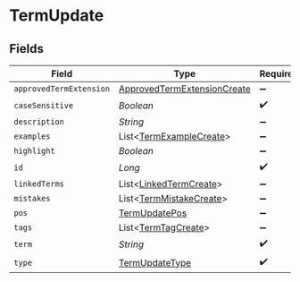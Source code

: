 # TermUpdate


## Fields

| Field                                                                             | Type                                                                              | Required                                                                          | Description                                                                       |
| --------------------------------------------------------------------------------- | --------------------------------------------------------------------------------- | --------------------------------------------------------------------------------- | --------------------------------------------------------------------------------- |
| `approvedTermExtension`                                                           | [ApprovedTermExtensionCreate](../../models/shared/ApprovedTermExtensionCreate.md) | :heavy_minus_sign:                                                                | N/A                                                                               |
| `caseSensitive`                                                                   | *Boolean*                                                                         | :heavy_check_mark:                                                                | N/A                                                                               |
| `description`                                                                     | *String*                                                                          | :heavy_minus_sign:                                                                | N/A                                                                               |
| `examples`                                                                        | List<[TermExampleCreate](../../models/shared/TermExampleCreate.md)>               | :heavy_minus_sign:                                                                | N/A                                                                               |
| `highlight`                                                                       | *Boolean*                                                                         | :heavy_minus_sign:                                                                | N/A                                                                               |
| `id`                                                                              | *Long*                                                                            | :heavy_check_mark:                                                                | N/A                                                                               |
| `linkedTerms`                                                                     | List<[LinkedTermCreate](../../models/shared/LinkedTermCreate.md)>                 | :heavy_minus_sign:                                                                | N/A                                                                               |
| `mistakes`                                                                        | List<[TermMistakeCreate](../../models/shared/TermMistakeCreate.md)>               | :heavy_minus_sign:                                                                | N/A                                                                               |
| `pos`                                                                             | [TermUpdatePos](../../models/shared/TermUpdatePos.md)                             | :heavy_minus_sign:                                                                | N/A                                                                               |
| `tags`                                                                            | List<[TermTagCreate](../../models/shared/TermTagCreate.md)>                       | :heavy_minus_sign:                                                                | N/A                                                                               |
| `term`                                                                            | *String*                                                                          | :heavy_check_mark:                                                                | N/A                                                                               |
| `type`                                                                            | [TermUpdateType](../../models/shared/TermUpdateType.md)                           | :heavy_check_mark:                                                                | N/A                                                                               |